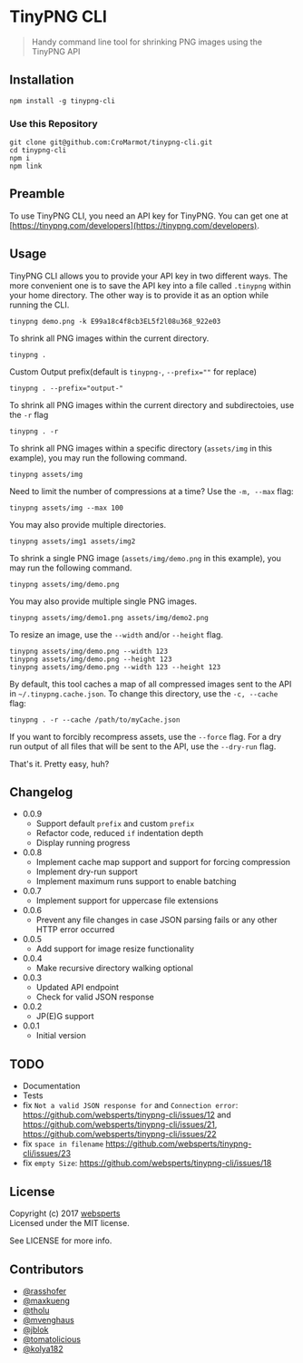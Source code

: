 # TinyPNG CLI

> Handy command line tool for shrinking PNG images using the TinyPNG API

## Installation

	npm install -g tinypng-cli

### Use this Repository

    git clone git@github.com:CroMarmot/tinypng-cli.git
    cd tinypng-cli
    npm i
    npm link

## Preamble

To use TinyPNG CLI, you need an API key for TinyPNG. You can get one at [https://tinypng.com/developers](https://tinypng.com/developers).

## Usage

TinyPNG CLI allows you to provide your API key in two different ways. The more convenient one is to save the API key into a file called `.tinypng` within your home directory. The other way is to provide it as an option while running the CLI.

	tinypng demo.png -k E99a18c4f8cb3EL5f2l08u368_922e03

To shrink all PNG images within the current directory.

	tinypng .

Custom Output prefix(default is `tinypng-`, `--prefix=""` for replace)

	tinypng . --prefix="output-"

To shrink all PNG images within the current directory and subdirectoies, use the `-r` flag

	tinypng . -r

To shrink all PNG images within a specific directory (`assets/img` in this example), you may run the following command.

	tinypng assets/img

Need to limit the number of compressions at a time? Use the `-m, --max` flag:

    tinypng assets/img --max 100

You may also provide multiple directories.

	tinypng assets/img1 assets/img2

To shrink a single PNG image (`assets/img/demo.png` in this example), you may run the following command.

	tinypng assets/img/demo.png

You may also provide multiple single PNG images.

	tinypng assets/img/demo1.png assets/img/demo2.png

To resize an image, use the `--width` and/or `--height` flag.

	tinypng assets/img/demo.png --width 123
	tinypng assets/img/demo.png --height 123
	tinypng assets/img/demo.png --width 123 --height 123

By default, this tool caches a map of all compressed images sent to the API in `~/.tinypng.cache.json`. To change this directory, use the `-c, --cache` flag:

    tinypng . -r --cache /path/to/myCache.json

If you want to forcibly recompress assets, use the `--force` flag. For a dry run output of all files that will be sent to the API, use the `--dry-run` flag.

That's it. Pretty easy, huh?

## Changelog


* 0.0.9
    * Support default `prefix` and custom `prefix`
    * Refactor code, reduced `if` indentation depth
    * Display running progress
* 0.0.8
    * Implement cache map support and support for forcing compression
    * Implement dry-run support
    * Implement maximum runs support to enable batching
* 0.0.7
	* Implement support for uppercase file extensions
* 0.0.6
	* Prevent any file changes in case JSON parsing fails or any other HTTP error occurred
* 0.0.5
	* Add support for image resize functionality
* 0.0.4
  * Make recursive directory walking optional
* 0.0.3
  * Updated API endpoint
  * Check for valid JSON response
* 0.0.2
	* JP(E)G support
* 0.0.1
	* Initial version

## TODO

- Documentation
- Tests
- fix `Not a valid JSON response for` and `Connection error`: https://github.com/websperts/tinypng-cli/issues/12 and https://github.com/websperts/tinypng-cli/issues/21, https://github.com/websperts/tinypng-cli/issues/22
- fix `space in filename` https://github.com/websperts/tinypng-cli/issues/23
- fix `empty Size`: https://github.com/websperts/tinypng-cli/issues/18

## License

Copyright (c) 2017 [websperts](http://websperts.com/)  
Licensed under the MIT license.

See LICENSE for more info.

## Contributors

- [@rasshofer](https://github.com/rasshofer)
- [@maxkueng](https://github.com/maxkueng)
- [@tholu](https://github.com/tholu)
- [@mvenghaus](https://github.com/mvenghaus)
- [@jblok](https://github.com/jblok)
- [@tomatolicious](https://github.com/tomatolicious)
- [@kolya182](https://github.com/kolya182)

